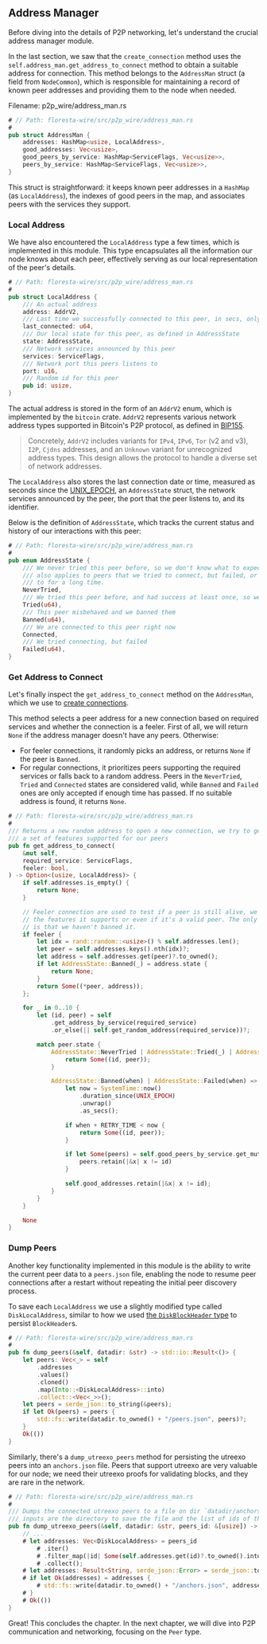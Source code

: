## Address Manager

Before diving into the details of P2P networking, let's understand the crucial address manager module.

In the last section, we saw that the `create_connection` method uses the `self.address_man.get_address_to_connect` method to obtain a suitable address for connection. This method belongs to the `AddressMan` struct (a field from `NodeCommon`), which is responsible for maintaining a record of known peer addresses and providing them to the node when needed.

Filename: p2p_wire/address_man.rs

```rust
# // Path: floresta-wire/src/p2p_wire/address_man.rs
#
pub struct AddressMan {
    addresses: HashMap<usize, LocalAddress>,
    good_addresses: Vec<usize>,
    good_peers_by_service: HashMap<ServiceFlags, Vec<usize>>,
    peers_by_service: HashMap<ServiceFlags, Vec<usize>>,
}
```

This struct is straightforward: it keeps known peer addresses in a `HashMap` (as `LocalAddress`), the indexes of good peers in the map, and associates peers with the services they support.

### Local Address

We have also encountered the `LocalAddress` type a few times, which is implemented in this module. This type encapsulates all the information our node knows about each peer, effectively serving as our local representation of the peer's details.

```rust
# // Path: floresta-wire/src/p2p_wire/address_man.rs
#
pub struct LocalAddress {
    /// An actual address
    address: AddrV2,
    /// Last time we successfully connected to this peer, in secs, only relevant if state == State::Tried
    last_connected: u64,
    /// Our local state for this peer, as defined in AddressState
    state: AddressState,
    /// Network services announced by this peer
    services: ServiceFlags,
    /// Network port this peers listens to
    port: u16,
    /// Random id for this peer
    pub id: usize,
}
```

The actual address is stored in the form of an `AddrV2` enum, which is implemented by the `bitcoin` crate. `AddrV2` represents various network address types supported in Bitcoin's P2P protocol, as defined in [BIP155](https://github.com/bitcoin/bips/blob/master/bip-0155.mediawiki).

> Concretely, `AddrV2` includes variants for `IPv4`, `IPv6`, `Tor` (v2 and v3), `I2P`, `Cjdns` addresses, and an `Unknown` variant for unrecognized address types. This design allows the protocol to handle a diverse set of network addresses.

The `LocalAddress` also stores the last connection date or time, measured as seconds since the [UNIX_EPOCH](https://en.wikipedia.org/wiki/Unix_time), an `AddressState` struct, the network services announced by the peer, the port that the peer listens to, and its identifier.

Below is the definition of `AddressState`, which tracks the current status and history of our interactions with this peer:

```rust
# // Path: floresta-wire/src/p2p_wire/address_man.rs
#
pub enum AddressState {
    /// We never tried this peer before, so we don't know what to expect. This variant
    /// also applies to peers that we tried to connect, but failed, or we didn't connect
    /// to for a long time.
    NeverTried,
    /// We tried this peer before, and had success at least once, so we know what to expect
    Tried(u64),
    /// This peer misbehaved and we banned them
    Banned(u64),
    /// We are connected to this peer right now
    Connected,
    /// We tried connecting, but failed
    Failed(u64),
}
```

### Get Address to Connect

Let's finally inspect the `get_address_to_connect` method on the `AddressMan`, which we use to [create connections](ch06-03-opening-connections.md#create-connection).

This method selects a peer address for a new connection based on required services and whether the connection is a feeler. First of all, we will return `None` if the address manager doesn't have any peers. Otherwise:

- For feeler connections, it randomly picks an address, or returns `None` if the peer is `Banned`.
- For regular connections, it prioritizes peers supporting the required services or falls back to a random address. Peers in the `NeverTried`, `Tried` and `Connected` states are considered valid, while `Banned` and `Failed` ones are only accepted if enough time has passed. If no suitable address is found, it returns `None`.

```rust
# // Path: floresta-wire/src/p2p_wire/address_man.rs
#
/// Returns a new random address to open a new connection, we try to get addresses with
/// a set of features supported for our peers
pub fn get_address_to_connect(
    &mut self,
    required_service: ServiceFlags,
    feeler: bool,
) -> Option<(usize, LocalAddress)> {
    if self.addresses.is_empty() {
        return None;
    }

    // Feeler connection are used to test if a peer is still alive, we don't care about
    // the features it supports or even if it's a valid peer. The only thing we care about
    // is that we haven't banned it.
    if feeler {
        let idx = rand::random::<usize>() % self.addresses.len();
        let peer = self.addresses.keys().nth(idx)?;
        let address = self.addresses.get(peer)?.to_owned();
        if let AddressState::Banned(_) = address.state {
            return None;
        }
        return Some((*peer, address));
    };

    for _ in 0..10 {
        let (id, peer) = self
            .get_address_by_service(required_service)
            .or_else(|| self.get_random_address(required_service))?;

        match peer.state {
            AddressState::NeverTried | AddressState::Tried(_) | AddressState::Connected => {
                return Some((id, peer));
            }

            AddressState::Banned(when) | AddressState::Failed(when) => {
                let now = SystemTime::now()
                    .duration_since(UNIX_EPOCH)
                    .unwrap()
                    .as_secs();

                if when + RETRY_TIME < now {
                    return Some((id, peer));
                }

                if let Some(peers) = self.good_peers_by_service.get_mut(&required_service) {
                    peers.retain(|&x| x != id)
                }

                self.good_addresses.retain(|&x| x != id);
            }
        }
    }

    None
}
```

### Dump Peers

Another key functionality implemented in this module is the ability to write the current peer data to a `peers.json` file, enabling the node to resume peer connections after a restart without repeating the initial peer discovery process.

To save each `LocalAddress` we use a slightly modified type called `DiskLocalAddress`, similar to how we used [the `DiskBlockHeader` type](ch02-02-bestchain-and-diskblockheader.md#diskblockheader) to persist `BlockHeader`s.

```rust
# // Path: floresta-wire/src/p2p_wire/address_man.rs
#
pub fn dump_peers(&self, datadir: &str) -> std::io::Result<()> {
    let peers: Vec<_> = self
        .addresses
        .values()
        .cloned()
        .map(Into::<DiskLocalAddress>::into)
        .collect::<Vec<_>>();
    let peers = serde_json::to_string(&peers);
    if let Ok(peers) = peers {
        std::fs::write(datadir.to_owned() + "/peers.json", peers)?;
    }
    Ok(())
}
```

Similarly, there's a `dump_utreexo_peers` method for persisting the utreexo peers into an `anchors.json` file. Peers that support utreexo are very valuable for our node; we need their utreexo proofs for validating blocks, and they are rare in the network.

```rust
# // Path: floresta-wire/src/p2p_wire/address_man.rs
#
/// Dumps the connected utreexo peers to a file on dir `datadir/anchors.json` in json format `
/// inputs are the directory to save the file and the list of ids of the connected utreexo peers
pub fn dump_utreexo_peers(&self, datadir: &str, peers_id: &[usize]) -> std::io::Result<()> {
    // ...
    # let addresses: Vec<DiskLocalAddress> = peers_id
        # .iter()
        # .filter_map(|id| Some(self.addresses.get(id)?.to_owned().into()))
        # .collect();
    # let addresses: Result<String, serde_json::Error> = serde_json::to_string(&addresses);
    # if let Ok(addresses) = addresses {
        # std::fs::write(datadir.to_owned() + "/anchors.json", addresses)?;
    # }
    # Ok(())
}
```

Great! This concludes the chapter. In the next chapter, we will dive into P2P communication and networking, focusing on the `Peer` type.
